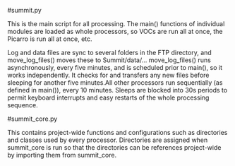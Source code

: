 #summit.py

This is the main script for all processing.
The main() functions of individual modules are loaded as whole processors, so VOCs are run all at once, the Picarro is
run all at once, etc.

Log and data files are sync to several folders in the FTP directory, and move_log_files() moves these to Summit/data/...
move_log_files() runs asynchronously, every five minutes, and is scheduled prior to main(), so it works independently.
It checks for and transfers any new files before sleeping for another five minutes.All other processors run sequentially 
(as defined in main()), every 10 minutes. Sleeps are blocked into 30s periods to permit keyboard interrupts and easy restarts of the whole processing sequence.

#summit_core.py

This contains project-wide functions and configurations such as directories and classes used by every processor. Directories are assigned when summit_core is run so that the directories can be references project-wide by importing them from summit_core.



